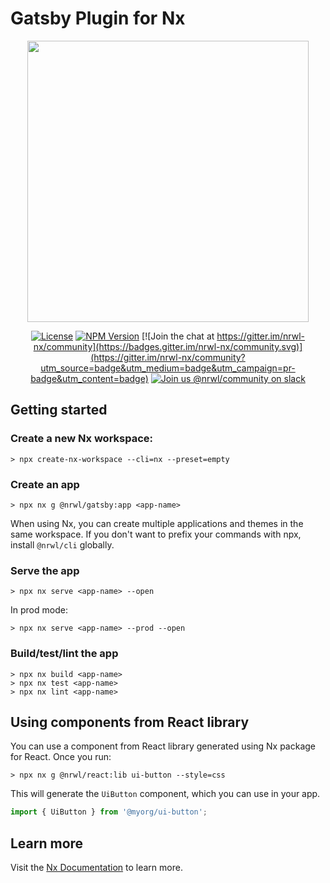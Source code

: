 # Gatsby Plugin for Nx

<p align="center"><img src="https://raw.githubusercontent.com/nrwl/nx/master/nx-logo.png" width="450"></p>

<div align="center">

[![License](https://img.shields.io/npm/l/@nrwl/workspace.svg?style=flat-square)]()
[![NPM Version](https://badge.fury.io/js/%40nrwl%2Fgatsby.svg)](https://www.npmjs.com/@nrwl/gatsby)
[![Join the chat at https://gitter.im/nrwl-nx/community](https://badges.gitter.im/nrwl-nx/community.svg)](https://gitter.im/nrwl-nx/community?utm_source=badge&utm_medium=badge&utm_campaign=pr-badge&utm_content=badge)
[![Join us @nrwl/community on slack](https://img.shields.io/badge/slack-%40nrwl%2Fcommunity-brightgreen)](https://join.slack.com/t/nrwlcommunity/shared_invite/enQtNzU5MTE4OTQwOTk0LTgxY2E0ZWYzMWE0YzA5ZDA2MWM1NDVhNmI2ZWMyYmZhNWJiODk3MjkxZjY3MzU5ZjRmM2NmNWU1OTgyZmE4Mzc)

</div>


## Getting started

### Create a new Nx workspace:

```
> npx create-nx-workspace --cli=nx --preset=empty
```

### Create an app


```
> npx nx g @nrwl/gatsby:app <app-name>
```

When using Nx, you can create multiple applications and themes in the same workspace. If you don't want to prefix your commands with npx, install `@nrwl/cli` globally.


### Serve the app

```
> npx nx serve <app-name> --open
```

In prod mode: 

```
> npx nx serve <app-name> --prod --open
```


### Build/test/lint the app

```
> npx nx build <app-name>
> npx nx test <app-name>
> npx nx lint <app-name>
```

## Using components from React library

You can use a component from React library generated using Nx package for React. Once you run:

```
> npx nx g @nrwl/react:lib ui-button --style=css
```

This will generate the `UiButton` component, which you can use in your app.

```jsx
import { UiButton } from '@myorg/ui-button';
```

## Learn more

Visit the [Nx Documentation](https://nx.dev) to learn more.
